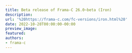```yaml
---
title: Beta release of Frama-C 26.0~beta (Iron)
description:
url: '%20https://frama-c.com/fc-versions/iron.html%20'
date: 2022-10-28T00:00:00-00:00
preview_image:
featured:
authors:
- frama-c
---
```



